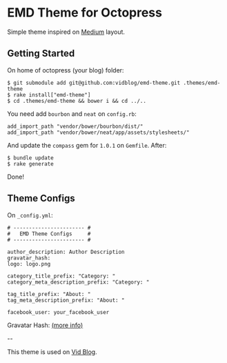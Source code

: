 # EMD Theme for Octopress

Simple theme inspired on [Medium](http://medium.com) layout.

## Getting Started

On home of octopress (your blog) folder:
```
$ git submodule add git@github.com:vidblog/emd-theme.git .themes/emd-theme
$ rake install["emd-theme"]
$ cd .themes/emd-theme && bower i && cd ../..
```

You need add `bourbon` and `neat` on `config.rb`:
```
add_import_path "vendor/bower/bourbon/dist/"
add_import_path "vendor/bower/neat/app/assets/stylesheets/"
```

And update the `compass` gem for `1.0.1` on `Gemfile`. After:
```
$ bundle update
$ rake generate
```

Done!

## Theme Configs

On `_config.yml`:

```
# ----------------------- #
#   EMD Theme Configs     #
# ----------------------- #

author_description: Author Description
gravatar_hash: 
logo: logo.png

category_title_prefix: "Category: "
category_meta_description_prefix: "Category: "

tag_title_prefix: "About: "
tag_meta_description_prefix: "About: "

facebook_user: your_facebook_user
```

Gravatar Hash: [(more info)](https://gravatar.com/site/implement/images/)

--

This theme is used on [Vid Blog](http://vid.blog.br).
